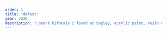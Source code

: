 ```yaml
---
order: 1
title: "defect"
year: 2020
description: "uncunt bifocals i found at bagley, acrylic paint, resin on wood"
---
```

